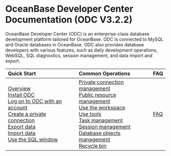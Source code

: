 OceanBase Developer Center Documentation (ODC V3.2.2) 
=========================
OceanBase Developer Center (ODC) is an enterprise-class database development platform tailored for OceanBase. ODC is connected to MySQL and Oracle databases in OceanBase. ODC also provides database developers with various features, such as daily development operations, WebSQL, SQL diagnostics, session management, and data import and export.

|         Quick Start         | Common Operations |FAQ|
|:-----------------------|:---------|:---------|
|    [Overview](../3.quickstart/1.quickstart-overview.md)  <br> [Install ODC](../3.quickstart/2.install-odc.md) <br> [Log on to ODC with an account](../3.quickstart/3.quickstart-log-on-to-odc.md)<br> [Create a private connection](../3.quickstart/4.quickstart-create-a-personal-connection.md) <br> [Export data](../4.tutorials/3.export-data.md) <br> [Import data](../4.tutorials/4.tutorials-import.md)<br> [Use the SQL window](../5.web-odc-user-guide/5.web-odc-use-workspace/2.web-odc-sql-window.md)| [Private connection management](../5.web-odc-user-guide/5.web-odc-user-guide/3.web-odc-connect-database/2.web-odc-manage-connections.md) <br>[Public resource management](../5.web-odc-user-guide/4.web-odc-public-resource-management/3.web-odc-resource-management/1.web-odc-manage-public-connection.md)<br> [Use the workspace](../5.web-odc-user-guide/5.web-odc-use-workspace/1.web-odc-use-workspace-overview.md) <br>[Use tools](../5.web-odc-user-guide/6.web-odc-use-tools/1.web-odc-data-export-and-import/1.web-odc-data-export-and-import-overview.md) <br>[Task management](../5.web-odc-user-guide/8.web-odc-task-management/1.web-odc-task-management-overview.md)<br>[Session management](../5.web-odc-user-guide/9.web-odc-session-management.md)<br>[Database objects management](../5.web-odc-user-guide/10.web-odc-database-objects/1.web-odc-table-objects/1.web-odc-table-objects-overview.md)<br>[Recycle bin](../5.web-odc-user-guide/7.web-odc-recycle-bin.md) |[FAQ](../9.fag)   |